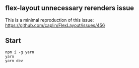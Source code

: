 ## flex-layout unnecessary rerenders issue

This is a minimal reproduction of this issue: https://github.com/caplin/FlexLayout/issues/456

## Start

```
npm i -g yarn
yarn
yarn dev
```
